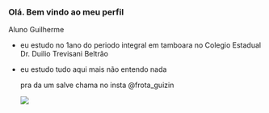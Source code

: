 ### Olá. Bem vindo ao meu perfil
Aluno Guilherme 

- eu estudo no 1ano do periodo integral em tamboara no Colegio Estadual Dr. Duilio Trevisani Beltrão
- eu estudo tudo aqui mais não entendo nada

  pra da um salve chama no insta @frota_guizin

  ![](https://s2.glbimg.com/GJEIC4_B-PLv4sxWxS-2lBs67y8=/smart/s.glbimg.com/es/ge/f/original/2015/11/08/neymar.gif)
